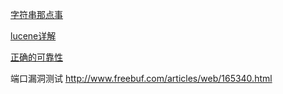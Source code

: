
[字符串那点事](http://segmentfault.com/a/1190000004029028)

[lucene详解](http://www.cnblogs.com/forfuture1978/p/3940965.html)

[正确的可靠性](https://blog.eood.cn/exception)



端口漏洞测试
http://www.freebuf.com/articles/web/165340.html
